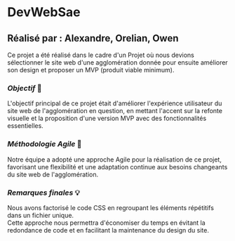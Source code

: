 # DevWebSae

## Réalisé par : Alexandre, Orelian, Owen

Ce projet a été réalisé dans le cadre d'un Projet où nous devions sélectionner le site web d'une agglomération donnée 
pour ensuite améliorer son design et proposer un MVP (produit viable minimum).

### *Objectif* 🎯
L'objectif principal de ce projet était d'améliorer l'expérience utilisateur du site web de l'agglomération en question, 
en mettant l'accent sur la refonte visuelle et la proposition d'une version MVP avec des fonctionnalités essentielles.

### *Méthodologie Agile* 🔄
Notre équipe a adopté une approche Agile pour la réalisation de ce projet, favorisant une flexibilité et une adaptation continue aux 
besoins changeants du site web de l'agglomération.

### *Remarques finales* 💡
Nous avons factorisé le code CSS en regroupant les éléments répétitifs dans un fichier unique. <br>
Cette approche nous permettra d'économiser du temps en évitant la redondance de code et en facilitant la maintenance du design du site.
